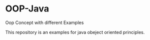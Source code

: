 # OOP-Java
Oop Concept with different Examples

This repository is an examples for java obeject oriented principles.



